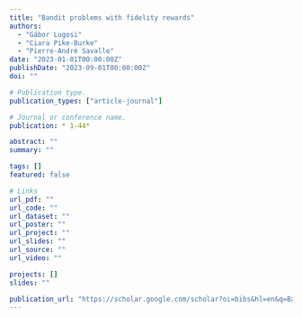 ```yaml
---
title: "Bandit problems with fidelity rewards"
authors:
  - "Gábor Lugosi"
  - "Ciara Pike-Burke"
  - "Pierre-André Savalle"
date: "2023-01-01T00:00:00Z"
publishDate: "2023-09-01T00:00:00Z"
doi: ""

# Publication type.
publication_types: ["article-journal"]

# Journal or conference name.
publication: * 1-44*

abstract: ""
summary: ""

tags: []
featured: false

# Links
url_pdf: ""
url_code: ""
url_dataset: ""
url_poster: ""
url_project: ""
url_slides: ""
url_source: ""
url_video: ""

projects: []
slides: ""

publication_url: "https://scholar.google.com/scholar?oi=bibs&hl=en&q=Bandit+problems+with+fidelity+rewards"
---
```

